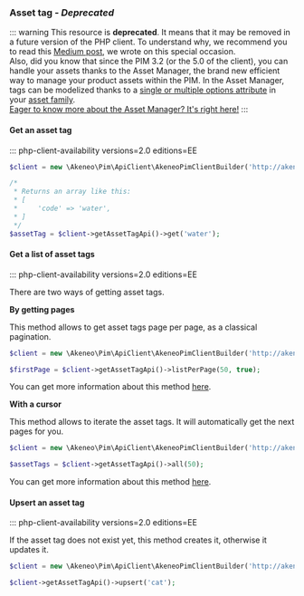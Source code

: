 ### Asset tag _- Deprecated_

::: warning
This resource is **deprecated**. It means that it may be removed in a future version of the PHP client. To understand why, we recommend you to read this [Medium post](https://medium.com/akeneo-labs/between-stability-and-innovation-c2d2dd61a804), we wrote on this special occasion.  
Also, did you know that since the PIM 3.2 (or the 5.0 of the client), you can handle your assets thanks to the Asset Manager, the brand new efficient way to manage your product assets within the PIM. In the Asset Manager, tags can be modelized thanks to a [single or multiple options attribute](/documentation/asset-manager.html#the-single-and-multiple-options-attributes) in your [asset family](/documentation/asset-manager.html#the-asset-family).  
[Eager to know more about the Asset Manager? It's right here!](/documentation/asset-manager.html#concepts-resources)
:::

#### Get an asset tag
::: php-client-availability versions=2.0 editions=EE

```php
$client = new \Akeneo\Pim\ApiClient\AkeneoPimClientBuilder('http://akeneo.com/')->buildAuthenticatedByPassword('client_id', 'secret', 'admin', 'admin');

/*
 * Returns an array like this:
 * [
 *     'code' => 'water',
 * ]
 */
$assetTag = $client->getAssetTagApi()->get('water');
```

#### Get a list of asset tags
::: php-client-availability versions=2.0 editions=EE

There are two ways of getting asset tags.

**By getting pages**

This method allows to get asset tags page per page, as a classical pagination.

```php
$client = new \Akeneo\Pim\ApiClient\AkeneoPimClientBuilder('http://akeneo.com/')->buildAuthenticatedByPassword('client_id', 'secret', 'admin', 'admin');

$firstPage = $client->getAssetTagApi()->listPerPage(50, true);
```

You can get more information about this method [here](/php-client/list-resources.html#by-getting-pages).

**With a cursor**

This method allows to iterate the asset tags. It will automatically get the next pages for you.

```php
$client = new \Akeneo\Pim\ApiClient\AkeneoPimClientBuilder('http://akeneo.com/')->buildAuthenticatedByPassword('client_id', 'secret', 'admin', 'admin');

$assetTags = $client->getAssetTagApi()->all(50);
```

You can get more information about this method [here](/php-client/list-resources.html#with-a-cursor).

#### Upsert an asset tag
::: php-client-availability versions=2.0 editions=EE

If the asset tag does not exist yet, this method creates it, otherwise it updates it.

```php
$client = new \Akeneo\Pim\ApiClient\AkeneoPimClientBuilder('http://akeneo.com/')->buildAuthenticatedByPassword('client_id', 'secret', 'admin', 'admin');

$client->getAssetTagApi()->upsert('cat');
```
